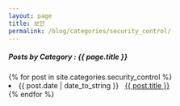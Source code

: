 ```yaml
---
layout: page
title: 보안
permalink: /blog/categories/security_control/
---
```


<h5> Posts by Category : {{ page.title }} </h5>

<div class="card">
{% for post in site.categories.security_control %}
 <li class="category-posts"><span>{{ post.date | date_to_string }}</span> &nbsp; <a href="{{ post.url }}">{{ post.title }}</a></li>
{% endfor %}
</div>